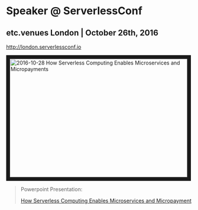 # Speaker @ ServerlessConf

## etc.venues London | October 26th, 2016
http://london.serverlessconf.io

<a href="http://www.youtube.com/watch?feature=player_embedded&v=twq__BLuvEM"
  target="_blank"><img src="http://img.youtube.com/vi/twq__BLuvEM/0.jpg"
  alt="2016-10-28 How Serverless Computing Enables Microservices and Micropayments"
  width="480" height="320" border="10" /></a>

> Powerpoint Presentation: 
>
> [How Serverless Computing Enables Microservices and Micropayment](http://www.slideshare.net/mitocgroup/how-serverless-computing-enables-microservices-and-micropayment-67088808)
